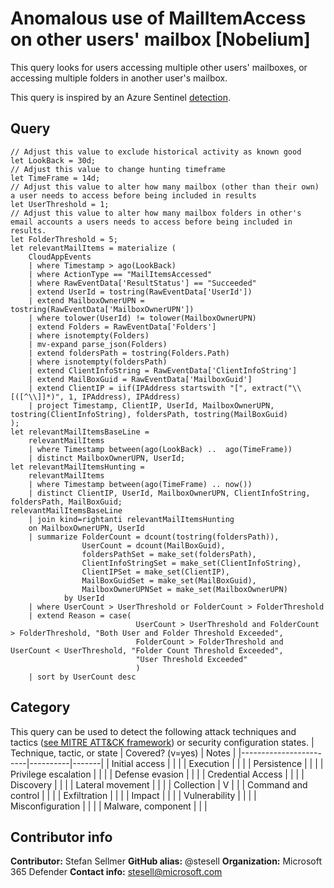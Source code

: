 # Anomalous use of MailItemAccess on other users' mailbox [Nobelium]

This query looks for users accessing multiple other users' mailboxes, or accessing multiple folders in another user's mailbox.

This query is inspired by an Azure Sentinel [detection](https://github.com/Azure/Azure-Sentinel/blob/master/Hunting%20Queries/OfficeActivity/AnomolousUserAccessingOtherUsersMailbox.yaml).

## Query

```Kusto
// Adjust this value to exclude historical activity as known good
let LookBack = 30d;
// Adjust this value to change hunting timeframe
let TimeFrame = 14d;
// Adjust this value to alter how many mailbox (other than their own) a user needs to access before being included in results
let UserThreshold = 1;
// Adjust this value to alter how many mailbox folders in other's email accounts a users needs to access before being included in results.
let FolderThreshold = 5;
let relevantMailItems = materialize (
    CloudAppEvents
    | where Timestamp > ago(LookBack)
    | where ActionType == "MailItemsAccessed"
    | where RawEventData['ResultStatus'] == "Succeeded"
    | extend UserId = tostring(RawEventData['UserId'])
    | extend MailboxOwnerUPN = tostring(RawEventData['MailboxOwnerUPN'])
    | where tolower(UserId) != tolower(MailboxOwnerUPN)
    | extend Folders = RawEventData['Folders']
    | where isnotempty(Folders)
    | mv-expand parse_json(Folders)
    | extend foldersPath = tostring(Folders.Path)  
    | where isnotempty(foldersPath)
    | extend ClientInfoString = RawEventData['ClientInfoString']
    | extend MailBoxGuid = RawEventData['MailboxGuid']
    | extend ClientIP = iif(IPAddress startswith "[", extract("\\[([^\\]]*)", 1, IPAddress), IPAddress)
    | project Timestamp, ClientIP, UserId, MailboxOwnerUPN, tostring(ClientInfoString), foldersPath, tostring(MailBoxGuid)    
);
let relevantMailItemsBaseLine = 
    relevantMailItems
    | where Timestamp between(ago(LookBack) ..  ago(TimeFrame))    
    | distinct MailboxOwnerUPN, UserId;
let relevantMailItemsHunting = 
    relevantMailItems
    | where Timestamp between(ago(TimeFrame) .. now())
    | distinct ClientIP, UserId, MailboxOwnerUPN, ClientInfoString, foldersPath, MailBoxGuid; 
relevantMailItemsBaseLine 
    | join kind=rightanti relevantMailItemsHunting
    on MailboxOwnerUPN, UserId
    | summarize FolderCount = dcount(tostring(foldersPath)),
                UserCount = dcount(MailBoxGuid),
                foldersPathSet = make_set(foldersPath),
                ClientInfoStringSet = make_set(ClientInfoString), 
                ClientIPSet = make_set(ClientIP),
                MailBoxGuidSet = make_set(MailBoxGuid),
                MailboxOwnerUPNSet = make_set(MailboxOwnerUPN)
            by UserId
    | where UserCount > UserThreshold or FolderCount > FolderThreshold
    | extend Reason = case( 
                            UserCount > UserThreshold and FolderCount > FolderThreshold, "Both User and Folder Threshold Exceeded",
                            FolderCount > FolderThreshold and UserCount < UserThreshold, "Folder Count Threshold Exceeded",
                            "User Threshold Exceeded"
                            )
    | sort by UserCount desc
```

## Category

This query can be used to detect the following attack techniques and tactics ([see MITRE ATT&CK framework](https://attack.mitre.org/)) or security configuration states.
| Technique, tactic, or state | Covered? (v=yes) | Notes |
|------------------------|----------|-------|
| Initial access |  |  |
| Execution |  |  |
| Persistence |  |  |
| Privilege escalation |  |  |
| Defense evasion |  |  |
| Credential Access |  |  |
| Discovery |  |  |
| Lateral movement |  |  |
| Collection | V |  |
| Command and control |  |  |
| Exfiltration | |  |
| Impact |  |  |
| Vulnerability |  |  |
| Misconfiguration |  |  |
| Malware, component |  |  |

## Contributor info

**Contributor:** Stefan Sellmer
**GitHub alias:** @stesell
**Organization:** Microsoft 365 Defender
**Contact info:** stesell@microsoft.com